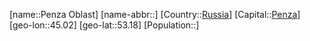 ﻿---
location: [53.18,45.02]
type: State
tags:
- geo/State


SpocWebEntityId: 37149
isDeleted: false
confidential: public

---
[name::Penza Oblast]
[name-abbr::]
[Country::[Russia](geo/Continent/Europe/Russia.md)]
[Capital::[Penza](geo/Continent/Europe/Russia/Penza.md)]
[geo-lon::45.02]
[geo-lat::53.18]
[Population::]

